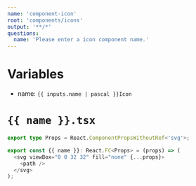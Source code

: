 ```yaml
---
name: 'component-icon'
root: 'components/icons'
output: '**/*'
questions:
  name: 'Please enter a icon component name.'
---
```


# Variables

- name: `{{ inputs.name | pascal }}Icon`

# `{{ name }}.tsx`

```typescript
export type Props = React.ComponentPropsWithoutRef<'svg'>;

export const {{ name }}: React.FC<Props> = (props) => (
  <svg viewBox="0 0 32 32" fill="none" {...props}>
    <path />
  </svg>
);
```
